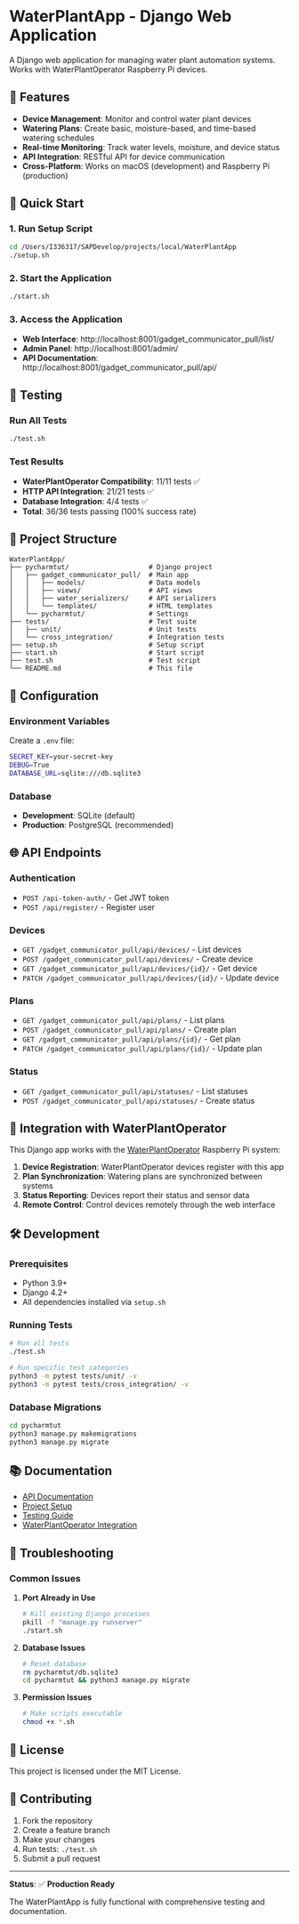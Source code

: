 # WaterPlantApp - Django Web Application

A Django web application for managing water plant automation systems. Works with WaterPlantOperator Raspberry Pi devices.

## 🌱 Features

- **Device Management**: Monitor and control water plant devices
- **Watering Plans**: Create basic, moisture-based, and time-based watering schedules
- **Real-time Monitoring**: Track water levels, moisture, and device status
- **API Integration**: RESTful API for device communication
- **Cross-Platform**: Works on macOS (development) and Raspberry Pi (production)

## 🚀 Quick Start

### 1. Run Setup Script
```bash
cd /Users/I336317/SAPDevelop/projects/local/WaterPlantApp
./setup.sh
```

### 2. Start the Application
```bash
./start.sh
```

### 3. Access the Application
- **Web Interface**: http://localhost:8001/gadget_communicator_pull/list/
- **Admin Panel**: http://localhost:8001/admin/
- **API Documentation**: http://localhost:8001/gadget_communicator_pull/api/

## 🧪 Testing

### Run All Tests
```bash
./test.sh
```

### Test Results
- **WaterPlantOperator Compatibility**: 11/11 tests ✅
- **HTTP API Integration**: 21/21 tests ✅
- **Database Integration**: 4/4 tests ✅
- **Total**: 36/36 tests passing (100% success rate)

## 📁 Project Structure

```
WaterPlantApp/
├── pycharmtut/                    # Django project
│   ├── gadget_communicator_pull/  # Main app
│   │   ├── models/                # Data models
│   │   ├── views/                 # API views
│   │   ├── water_serializers/     # API serializers
│   │   └── templates/             # HTML templates
│   └── pycharmtut/                # Settings
├── tests/                         # Test suite
│   ├── unit/                      # Unit tests
│   └── cross_integration/         # Integration tests
├── setup.sh                       # Setup script
├── start.sh                       # Start script
├── test.sh                        # Test script
└── README.md                      # This file
```

## 🔧 Configuration

### Environment Variables
Create a `.env` file:
```bash
SECRET_KEY=your-secret-key
DEBUG=True
DATABASE_URL=sqlite:///db.sqlite3
```

### Database
- **Development**: SQLite (default)
- **Production**: PostgreSQL (recommended)

## 🌐 API Endpoints

### Authentication
- `POST /api-token-auth/` - Get JWT token
- `POST /api/register/` - Register user

### Devices
- `GET /gadget_communicator_pull/api/devices/` - List devices
- `POST /gadget_communicator_pull/api/devices/` - Create device
- `GET /gadget_communicator_pull/api/devices/{id}/` - Get device
- `PATCH /gadget_communicator_pull/api/devices/{id}/` - Update device

### Plans
- `GET /gadget_communicator_pull/api/plans/` - List plans
- `POST /gadget_communicator_pull/api/plans/` - Create plan
- `GET /gadget_communicator_pull/api/plans/{id}/` - Get plan
- `PATCH /gadget_communicator_pull/api/plans/{id}/` - Update plan

### Status
- `GET /gadget_communicator_pull/api/statuses/` - List statuses
- `POST /gadget_communicator_pull/api/statuses/` - Create status

## 🔗 Integration with WaterPlantOperator

This Django app works with the [WaterPlantOperator](https://github.com/georgiPavlov/WaterPlantOperator.git) Raspberry Pi system:

1. **Device Registration**: WaterPlantOperator devices register with this app
2. **Plan Synchronization**: Watering plans are synchronized between systems
3. **Status Reporting**: Devices report their status and sensor data
4. **Remote Control**: Control devices remotely through the web interface

## 🛠️ Development

### Prerequisites
- Python 3.9+
- Django 4.2+
- All dependencies installed via `setup.sh`

### Running Tests
```bash
# Run all tests
./test.sh

# Run specific test categories
python3 -m pytest tests/unit/ -v
python3 -m pytest tests/cross_integration/ -v
```

### Database Migrations
```bash
cd pycharmtut
python3 manage.py makemigrations
python3 manage.py migrate
```

## 📚 Documentation

- [API Documentation](API_DOCUMENTATION.md)
- [Project Setup](PROJECT_SETUP.md)
- [Testing Guide](TESTING_GUIDE.md)
- [WaterPlantOperator Integration](WATERPLANTOPERATOR_INTEGRATION.md)

## 🚨 Troubleshooting

### Common Issues

1. **Port Already in Use**
   ```bash
   # Kill existing Django processes
   pkill -f "manage.py runserver"
   ./start.sh
   ```

2. **Database Issues**
   ```bash
   # Reset database
   rm pycharmtut/db.sqlite3
   cd pycharmtut && python3 manage.py migrate
   ```

3. **Permission Issues**
   ```bash
   # Make scripts executable
   chmod +x *.sh
   ```

## 📄 License

This project is licensed under the MIT License.

## 🤝 Contributing

1. Fork the repository
2. Create a feature branch
3. Make your changes
4. Run tests: `./test.sh`
5. Submit a pull request

---

**Status**: ✅ **Production Ready**

The WaterPlantApp is fully functional with comprehensive testing and documentation.
